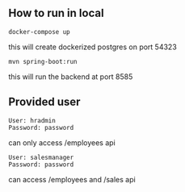 ## How to run in local
```
docker-compose up
```
this will create dockerized postgres on port 54323

```
mvn spring-boot:run
```
this will run the backend at port 8585

## Provided user
```
User: hradmin
Password: password
```
can only access /employees api
```
User: salesmanager
Password: password
```
can access /employees and /sales api